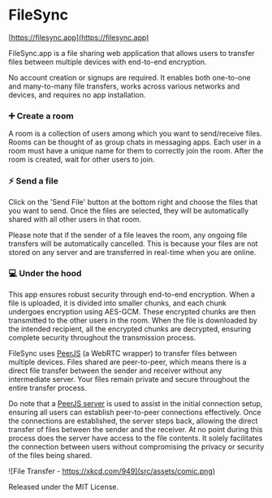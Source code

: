 # FileSync

[https://filesync.app](https://filesync.app)

FileSync.app is a file sharing web application that allows users to transfer files between multiple devices with end-to-end encryption.

No account creation or signups are required. It enables both one-to-one and many-to-many file transfers, works across various networks and devices, and requires no app installation.

### ➕ Create a room

A room is a collection of users among which you want to send/receive files. Rooms can be thought of as group chats in messaging apps. Each user in a room must have a unique name for them to correctly join the room. After the room is created, wait for other users to join.

### ⚡ Send a file

Click on the 'Send File' button at the bottom right and choose the files that you want to send. Once the files are selected, they will be automatically shared with all other users in that room.

Please note that if the sender of a file leaves the room, any ongoing file transfers will be automatically cancelled. This is because your files are not stored on any server and are transferred in real-time when you are online.

### 💻 Under the hood

This app ensures robust security through end-to-end encryption. When a file is uploaded, it is divided into smaller chunks, and each chunk undergoes encryption using AES-GCM. These encrypted chunks are then transmitted to the other users in the room. When the file is downloaded by the intended recipient, all the encrypted chunks are decrypted, ensuring complete security throughout the transmission process.

FileSync uses [PeerJS](https://github.com/peers/peerjs) (a WebRTC wrapper) to transfer files between multiple devices. Files shared are peer-to-peer, which means there is a direct file transfer between the sender and receiver without any intermediate server. Your files remain private and secure throughout the entire transfer process.

Do note that a [PeerJS server](https://github.com/peers/peerjs-server) is used to assist in the initial connection setup, ensuring all users can establish peer-to-peer connections effectively. Once the connections are established, the server steps back, allowing the direct transfer of files between the sender and the receiver. At no point during this process does the server have access to the file contents. It solely facilitates the connection between users without compromising the privacy or security of the files being shared.

![File Transfer - https://xkcd.com/949](src/assets/comic.png)

Released under the MIT License.